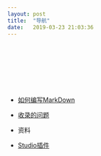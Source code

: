 ```yaml
---
layout: post
title:  "导航"
date:   2019-03-23 21:03:36
---
```


<br>
<br>
<br>
<br>
<br>
<br>

- [如何编写MarkDown][MarkDown]

- [收录的问题][收录的问题]

- 资料

- [Studio插件][Studio插件]


[MarkDown]: /_posts/demo.md
[收录的问题]: /_posts/问题收录.md
[Studio插件]: /_posts/Studio实用插件.md












